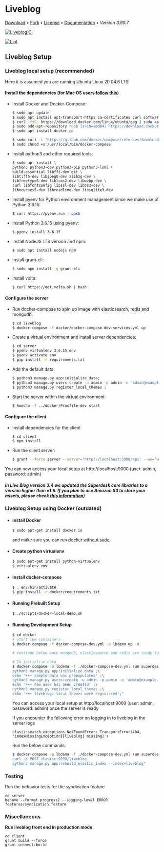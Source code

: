 # Liveblog
[Download](https://github.com/liveblog/liveblog/archive/master.zip) •
[Fork](https://github.com/liveblog/liveblog) •
[License](https://github.com/liveblog/liveblog/blob/master/LICENSE) •
[Documentation](http://sourcefabric.booktype.pro/live-blog-30-for-journalists/what-is-live-blog/) •
*Version 3.90.7*

[![Liveblog CI](https://github.com/liveblog/liveblog/workflows/Liveblog%20CI/badge.svg)](https://github.com/liveblog/liveblog/actions)

[![Lint](https://github.com/liveblog/liveblog/actions/workflows/lint.yml/badge.svg)](https://github.com/liveblog/liveblog/actions/workflows/lint.yml)

## Liveblog Setup

### Liveblog local setup (recommended)

Here it is assumed you are running Ubuntu Linux 20.04.6 LTS

#### Install the dependencies (for Mac OS users [follow this](https://github.com/liveblog/liveblog/blob/master/README-macos.md))

- Install Docker and Docker-Compose:

    ```sh
    $ sudo apt update
    $ sudo apt install apt-transport-https ca-certificates curl software-properties-common
    $ curl -fsSL https://download.docker.com/linux/ubuntu/gpg | sudo apt-key add -
    $ sudo add-apt-repository "deb [arch=amd64] https://download.docker.com/linux/ubuntu focal stable"
    $ sudo apt install docker-ce
    ```
    ```sh
    $ sudo curl -L "https://github.com/docker/compose/releases/download/1.29.2/docker-compose-$(uname -s)-$(uname -m)" -o /usr/local/bin/docker-compose
    $ sudo chmod +x /usr/local/bin/docker-compose
    ```

- Install python3 and other required tools:

    ```sh
    $ sudo apt install \
    python3 python3-dev python3-pip python3-lxml \
    build-essential libffi-dev git \
    libtiff5-dev libjpeg8-dev zlib1g-dev \
    libfreetype6-dev liblcms2-dev libwebp-dev \
    curl libfontconfig libssl-dev libbz2-dev \
    libncurses5-dev libreadline-dev libsqlite3-dev
    ```

- Install pyenv for Python environment management since we make use of Python 3.6.15:

    ```sh
    $ curl https://pyenv.run | bash
    ```

- Install Python 3.6.15 using pyenv:

    ```sh
    $ pyenv install 3.6.15
    ```

- Install NodeJS LTS version and npm:

    ```sh
    $ sudo apt install nodejs npm
    ```

- Install grunt-cli:

    ```sh
    $ sudo npm install -g grunt-cli
    ```

- Install volta:

    ```sh
    $ curl https://get.volta.sh | bash
    ```

#### Configure the server

- Run docker-compose to spin up image with elasticsearch, redis and mongodb:

    ```sh
    $ cd liveblog
    $ docker-compose -f docker/docker-compose-dev-services.yml up
    ```

- Create a virtual environment and install server dependencies:

    ```sh
    $ cd server
    $ pyenv virtualenv 3.6.15 env
    $ pyenv activate env
    $ pip install -r requirements.txt
    ```

- Add the default data:

    ```sh
    $ python3 manage.py app:initialize_data;
    $ python3 manage.py users:create -u admin -p admin -e 'admin@example.com' --admin ;
    $ python3 manage.py register_local_themes ;
    ```

- Start the server within the virtual environment:

    ```sh
    $ honcho -f ../docker/Procfile-dev start
    ```

#### Configure the client

- Install dependencies for the client

    ```sh
    $ cd client
    $ npm install
    ```

- Run the client server:

    ```sh
    $ grunt --force server --server='http://localhost:5000/api' --ws='ws://localhost:5100'
    ```

You can now access your local setup at http://localhost:9000 (user: admin, password: admin)


##### In Live Blog version 3.4 we updated the Superdesk core libraries to a version higher than v1.8. If you plan to use Amazon S3 to store your assets, please check [this information](AMAZON-S3-PUBLISHED-URL.MD))


### Liveblog Setup using Docker (outdated)

- #### Install Docker

    ```sh
    $ sudo apt-get install docker.io
    ```

    and make sure you can run [docker without sudo](http://askubuntu.com/questions/477551/how-can-i-use-docker-without-sudo).

- #### Create python virtualenv

    ```sh
    $ sudo apt-get install python-virtualenv
    $ virtualenv env
    ```

- #### Install docker-compose

    ```sh
    $ . env/bin/activate
    $ pip install -r docker/requirements.txt
    ```

- #### Running Prebuilt Setup
    ```sh
    $ ./scripts/docker-local-demo.sh
    ```

- #### Running Development Setup
    ```sh
    $ cd docker
    # start the containers
    $ docker-compose -f docker-compose-dev.yml -p lbdemo up -d

    # continue below once mongodb, elasticsearch and redis are ready to accept connections

    # To initialise data
    $ docker-compose -p lbdemo -f ./docker-compose-dev.yml run superdesk ./scripts/fig_wrapper.sh bash -c "\
    python3 manage.py app:initialize_data ;\
    echo '+++ sample data was prepopulated' ;\
    python3 manage.py users:create -u admin -p admin -e 'admin@example.com' --admin ;\
    echo '+++ new user has been created' ;\
    python3 manage.py register_local_themes ;\
    echo '+++ liveblog: local themes were registered';"
    ```
    You can access your local setup at http://localhost:9000 (user: admin, password: admin) once the server is ready

    If you encounter the following error on logging in to liveblog in the server logs
    ```
    elasticsearch.exceptions.NotFoundError: TransportError(404, 'IndexMissingException[[liveblog] missing]')
    ```
    Run the below commands:
    ```sh
    $ docker-compose -p lbdemo -f ./docker-compose-dev.yml run superdesk ./scripts/fig_wrapper.sh bash -c "\
    curl -X POST elastic:9200/liveblog
    python3 manage.py app:rebuild_elastic_index --index=liveblog"
    ```

### Testing

Run the behavior tests for the syndication feature

```
cd server
behave --format progress2 --logging-level ERROR features/syndication.feature
```

### Miscellaneous

**Run liveblog front end in production mode**

```shell
cd client
grunt build --force
grunt connect:build
```
